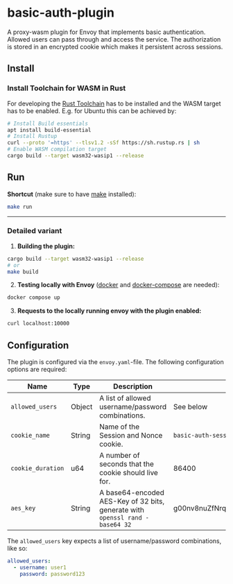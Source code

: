 # basic-auth-plugin

A proxy-wasm plugin for Envoy that implements basic authentication. Allowed users can pass through and access the service. The authorization is stored in an encrypted cookie which makes it persistent across sessions.

## Install

### Install Toolchain for WASM in Rust

For developing the [Rust Toolchain](https://www.rust-lang.org/tools/install) has to be installed and the WASM target has to be enabled. E.g. for Ubuntu this can be achieved by:

```sh
# Install Build essentials
apt install build-essential
# Install Rustup
curl --proto '=https' --tlsv1.2 -sSf https://sh.rustup.rs | sh
# Enable WASM compilation target
cargo build --target wasm32-wasip1 --release
```

## Run

**Shortcut** (make sure to have [make](https://www.gnu.org/software/make/) installed):

```sh
make run
```

---

### Detailed variant

1. **Building the plugin:**

```sh
cargo build --target wasm32-wasip1 --release
# or
make build
```

2. **Testing locally with Envoy** ([docker](https://www.docker.com/) and [docker-compose](https://docs.docker.com/compose/install/) are needed):

```sh
docker compose up
```

3. **Requests to the locally running envoy with the plugin enabled:**

```sh
curl localhost:10000
```

## Configuration

The plugin is configured via the `envoy.yaml`-file. The following configuration options are required:

| Name | Type | Description | Example | Required |
| ---- | ---- | ----------- | ------- | -------- |
| `allowed_users` | Object | A list of allowed username/password combinations. | See below | ✅ |
| `cookie_name` | String | Name of the Session and Nonce cookie. | `basic-auth-session` | ✅ |
| `cookie_duration` | u64 | A number of seconds that the cookie should live for. | 86400 | ✅ |
| `aes_key` | String | A base64-encoded AES-Key of 32 bits, generate with `openssl rand -base64 32` | g00nv8nuZfNrqc99OKUOqCCatepmscgSeX70nYq4Xdo= | ✅ |

The `allowed_users` key expects a list of username/password combinations, like so:

```yaml
allowed_users:
  - username: user1
    password: password123
```
